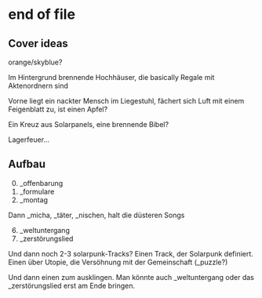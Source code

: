 # end of file

## Cover ideas

orange/skyblue?

Im Hintergrund brennende Hochhäuser, die basically Regale mit Aktenordnern sind

Vorne liegt ein nackter Mensch im Liegestuhl, fächert sich Luft mit einem Feigenblatt zu, ist einen Apfel?

Ein Kreuz aus Solarpanels, eine brennende Bibel?

Lagerfeuer...

## Aufbau

0. \_offenbarung
1. \_formulare
2. \_montag

Dann \_micha, \_täter, \_nischen, halt die düsteren Songs

6. \_weltuntergang
7. \_zerstörungslied

Und dann noch 2-3 solarpunk-Tracks? 
Einen Track, der Solarpunk definiert.
Einen über Utopie, die Versöhnung mit der Gemeinschaft (\_puzzle?)

Und dann einen zum ausklingen. Man könnte auch \_weltuntergang oder das
\_zerstörungslied erst am Ende bringen.

